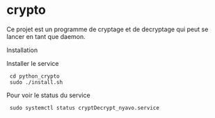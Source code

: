# crypto

Ce projet est un programme de cryptage et de decryptage qui peut se lancer en tant que daemon.

Installation

Installer le service

     cd python_crypto
     sudo ./install.sh

Pour voir le status du service

     sudo systemctl status cryptDecrypt_nyavo.service

